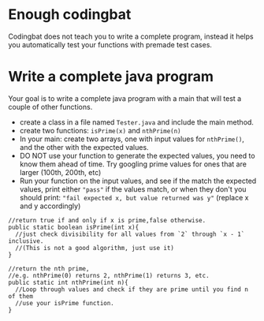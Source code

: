 # Enough codingbat

Codingbat does not teach you to write a complete program, instead it helps you automatically test your functions with premade test cases.

# Write a complete java program

Your goal is to write a complete java program with a main that will test a couple of other functions.

* create a class in a file named `Tester.java` and include the main method.
* create two functions: `isPrime(x)` and `nthPrime(n)`
* In your main: create two arrays, one with input values for `nthPrime()`, and the other with the expected values.
* DO NOT use your function to generate the expected values, you need to know them ahead of time. Try googling prime values for ones that are larger (100th, 200th, etc) 
* Run your function on the input values, and see if the match the expected values, print either `"pass"` if the values match, or when they don't you should print: `"fail expected x, but value returned was y"` (replace x and y accordingly) 

```
//return true if and only if x is prime,false otherwise.
public static boolean isPrime(int x){
  //just check divisibility for all values from `2` through `x - 1` inclusive.
  //(This is not a good algorithm, just use it)
}

//return the nth prime,
//e.g. nthPrime(0) returns 2, nthPrime(1) returns 3, etc.
public static int nthPrime(int n){
  //Loop through values and check if they are prime until you find n of them
  //use your isPrime function.
} 
```
